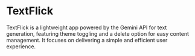 # TextFlick
TextFlick is a lightweight app powered by the Gemini API for text generation, featuring theme toggling and a delete option for easy content management. It focuses on delivering a simple and efficient user experience.
